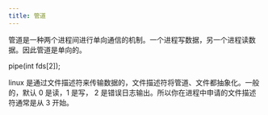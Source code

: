 ```yaml
---
title: 管道
---
```




管道是一种两个进程间进行单向通信的机制。一个进程写数据，另一个进程读数据。因此管道是单向的。

pipe(int fds[2]);

linux 是通过文件描述符来传输数据的，文件描述符将管道、文件都抽象化。一般的，默认 0 是读，1 是写， 2 是错误日志输出。所以你在进程中申请的文件描述符通常是从 3 开始。

